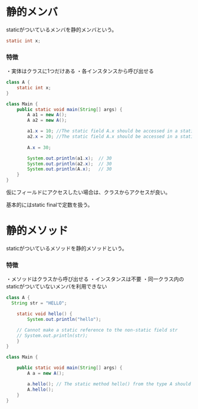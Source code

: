# 静的メンバ

staticがついているメンバを静的メンバという。

```Java
static int x;
```

### 特徴
・実体はクラスに1つだけある
・各インスタンスから呼び出せる

```Java
class A {
	static int x;
}

class Main {
	public static void main(String[] args) {
		A a1 = new A();
		A a2 = new A();

		a1.x = 10; //The static field A.x should be accessed in a static wayJava(570425420)
		a2.x = 20; //The static field A.x should be accessed in a static wayJava(570425420)
    
		A.x = 30;

		System.out.println(a1.x);  // 30
		System.out.println(a2.x);  // 30
		System.out.println(A.x);   // 30
	}
}

```
仮にフィールドにアクセスしたい場合は、クラスからアクセスが良い。

基本的にはstatic finalで定数を扱う。

# 静的メソッド
staticがついているメソッドを静的メソッドという。

### 特徴
・メソッドはクラスから呼び出せる
・インスタンスは不要
・同一クラス内のstaticがついていないメンバを利用できない

``` Java
class A {
  String str = "HELLO";

	static void hello() {
		System.out.println("hello");

    // Cannot make a static reference to the non-static field str
    // System.out.println(str);  
	}
}

class Main {

	public static void main(String[] args) {
		A a = new A();

		a.hello(); // The static method hello() from the type A should be accessed in a static wayJava(603979893)
		A.hello();
	}
}
```

